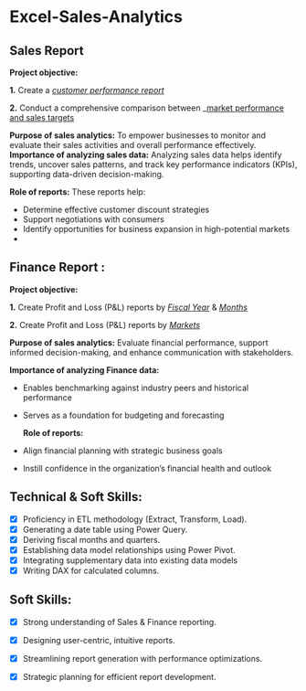 # Excel-Sales-Analytics
## Sales Report
 **Project objective:** 

  **1.** Create a _[customer performance report](https://github.com/nashukt/Excel-Sales-Analytics/blob/main/Customer%20Performance%20Report.pdf)_
  
  **2.** Conduct a comprehensive comparison between _[market performance and sales targets](https://github.com/nashukt/Excel-Sales-Analytics/blob/main/Market%20Performance%20vs%20Target%20Report.pdf)
  
 **Purpose of sales analytics:** To empower businesses to monitor and evaluate their sales activities and overall performance effectively.
  **Importance of analyzing sales data:** Analyzing sales data helps identify trends, uncover sales patterns, and track key performance indicators (KPIs), supporting data-driven decision-making.

  **Role of reports:** These reports help:
- Determine effective customer discount strategies
- Support negotiations with consumers
- Identify opportunities for business expansion in high-potential markets
- 
## Finance Report :

 **Project objective:** 

**1.** Create Profit and Loss (P&L) reports by _[Fiscal Year](https://github.com/nashukt/Excel-Sales-Analytics/blob/main/P%26L%20Statement%20by%20Fiscal%20Year.pdf)_ & _[Months](https://github.com/nashukt/Excel-Sales-Analytics/blob/main/P%26L%20Statement%20by%20Months.pdf)_ 

**2.** Create Profit and Loss (P&L) reports by _[Markets](https://github.com/nashukt/Excel-Sales-Analytics/blob/main/P%26L%20Statement%20by%20Markets.pdf)_

  **Purpose of sales analytics:** Evaluate financial performance, support informed decision-making, and enhance communication with stakeholders.

 **Importance of analyzing Finance data:**
- Enables benchmarking against industry peers and historical performance
- Serves as a foundation for budgeting and forecasting

  **Role of reports:**
- Align financial planning with strategic business goals
- Instill confidence in the organization’s financial health and outlook

## Technical & Soft Skills:
- [x]   Proficiency in ETL methodology (Extract, Transform, Load).
- [x]	Generating a date table using Power Query.
- [x]	Deriving fiscal months and quarters.
- [x]	Establishing data model relationships using Power Pivot.
- [x]	Integrating supplementary data into existing data models
- [x]   Writing DAX for calculated columns.

## Soft Skills:
- [x]	Strong understanding of Sales & Finance reporting.
- [x]	Designing user-centric, intuitive reports.
- [x]	Streamlining report generation with performance optimizations.
- [x]	Strategic planning for efficient report development.


